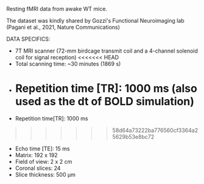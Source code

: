 Resting fMRI data from awake WT mice.

The dataset was kindly shared by Gozzi's Functional Neuroimaging lab (Pagani et al., 2021, Nature Communications)

DATA SPECIFICS:

- 7T MRI scanner (72-mm birdcage transmit
  coil and a 4-channel solenoid coil for signal reception)
  <<<<<<< HEAD
- Total scanning time: ~30 minutes (1869 s)
- Repetition time [TR]: 1000 ms (also used as the dt of BOLD simulation)
  =======
- Repetition time[TR]: 1000 ms

> > > > > > > 58d64a73222ba776560cf3364a25629b53e8bc72

- Echo time [TE]: 15 ms
- Matrix: 192 x 192
- Field of view: 2 x 2 cm
- Coronal slices: 24
- Slice thickness: 500 µm 
